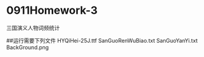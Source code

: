 # 0911Homework-3
三国演义人物词频统计

##运行需要下列文件
HYQiHei-25J.ttf
SanGuoRenWuBiao.txt
SanGuoYanYi.txt
BackGround.png
